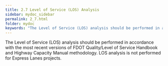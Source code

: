 ```yaml
---
title: 2.7 Level of Service (LOS) Analysis
sidebar: mydoc_sidebar
permalink: 2_7.html
folder: mydoc
keywords: "The Level of Service (LOS) analysis should be performed in accordance with the most recent versions of FDOT Quality/Level of Service Handbook and Highway Capacity Manual methodology. LOS analysis is not performed for Express Lanes projects."
---
```


<style>
  div{text-align: justify;}
</style>

The Level of Service (LOS) analysis should be performed in accordance with the most recent versions of FDOT Quality/Level of Service Handbook and Highway Capacity Manual methodology. LOS analysis is not performed for Express Lanes projects.
